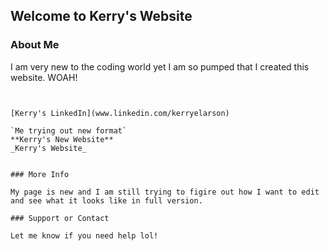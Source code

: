 ## Welcome to Kerry's Website


### About Me

I am very new to the coding world yet I am so pumped that I created this website. WOAH!

```Kerry's World


[Kerry's LinkedIn](www.linkedin.com/kerryelarson)

`Me trying out new format`
**Kerry's New Website**
_Kerry's Website_


### More Info

My page is new and I am still trying to figire out how I want to edit and see what it looks like in full version.

### Support or Contact

Let me know if you need help lol!
